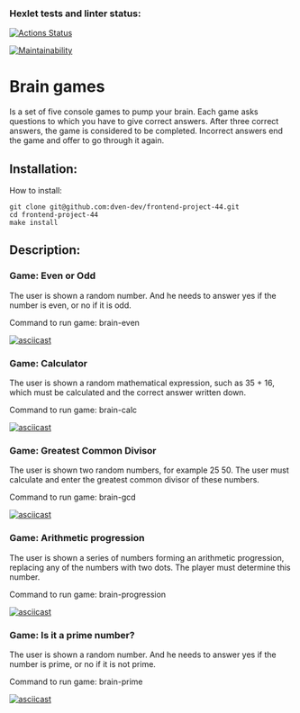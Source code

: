 ### Hexlet tests and linter status:
[![Actions Status](https://github.com/dven-dev/frontend-project-44/actions/workflows/hexlet-check.yml/badge.svg)](https://github.com/dven-dev/frontend-project-44/actions)

[![Maintainability](https://api.codeclimate.com/v1/badges/00597d703e8dc75e4f23/maintainability)](https://codeclimate.com/github/dven-dev/frontend-project-44/maintainability)


# Brain games 

Is a set of five console games to pump your brain. Each game asks questions to which you have to give correct answers. After three correct answers, the game is considered to be completed. Incorrect answers end the game and offer to go through it again.

## Installation:

How to install:

```
git clone git@github.com:dven-dev/frontend-project-44.git
cd frontend-project-44
make install
```

## Description:

### Game: Even or Odd

The user is shown a random number. And he needs to answer yes if the number is even, or no if it is odd.

Command to run game: brain-even

[![asciicast](https://asciinema.org/a/sAKbBfw6z90nwTo2SmQuSbgyH.svg)](https://asciinema.org/a/sAKbBfw6z90nwTo2SmQuSbgyH)

### Game: Calculator

The user is shown a random mathematical expression, such as 35 + 16, which must be calculated and the correct answer written down.

Command to run game: brain-calc

[![asciicast](https://asciinema.org/a/fX0c39cYnG91DANSx58kImPzz.svg)](https://asciinema.org/a/fX0c39cYnG91DANSx58kImPzz)

### Game: Greatest Common Divisor

The user is shown two random numbers, for example 25 50. The user must calculate and enter the greatest common divisor of these numbers.

Command to run game: brain-gcd

[![asciicast](https://asciinema.org/a/DUOrNcnLsZbBtb2AeNpB3zJCD.svg)](https://asciinema.org/a/DUOrNcnLsZbBtb2AeNpB3zJCD)

### Game: Arithmetic progression

The user is shown a series of numbers forming an arithmetic progression, replacing any of the numbers with two dots. The player must determine this number.

Command to run game: brain-progression

[![asciicast](https://asciinema.org/a/i74x0DkldFKhcq8KgVemglFHI.svg)](https://asciinema.org/a/i74x0DkldFKhcq8KgVemglFHI)

### Game: Is it a prime number?

The user is shown a random number. And he needs to answer yes if the number is prime, or no if it is not prime.

Command to run game: brain-prime

[![asciicast](https://asciinema.org/a/DcHsW0MjboxpUbF84Lo3zw9hP.svg)](https://asciinema.org/a/DcHsW0MjboxpUbF84Lo3zw9hP)


